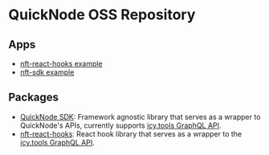 # QuickNode OSS Repository

## Apps

- [nft-react-hooks example](./packages/apps/examples/nft-react-hooks)
- [nft-sdk example](./packages/apps/examples/nft-sdk/)

## Packages

- [QuickNode SDK](./packages/libs/api/sdk/README.md): Framework agnostic library that serves as a wrapper to QuickNode's APIs, currently supports [icy.tools GraphQL API](https://developers.icy.tools).
- [nft-react-hooks](./packages/libs/ui/nft-react-hooks/README.md): React hook library that serves as a wrapper to the [icy.tools GraphQL API](https://developers.icy.tools).
